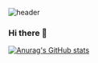 ![header](https://capsule-render.vercel.app/api?type=waving&color=338AFF&text=Waving!&fontAlign=80&fontAlignY=40&fontColor=FDFDFD)


### Hi there 👋

[![Anurag's GitHub stats](https://github-readme-stats.vercel.app/api?username=Antarctica1)](https://github.com/Antarctica1/github-readme-stats)
